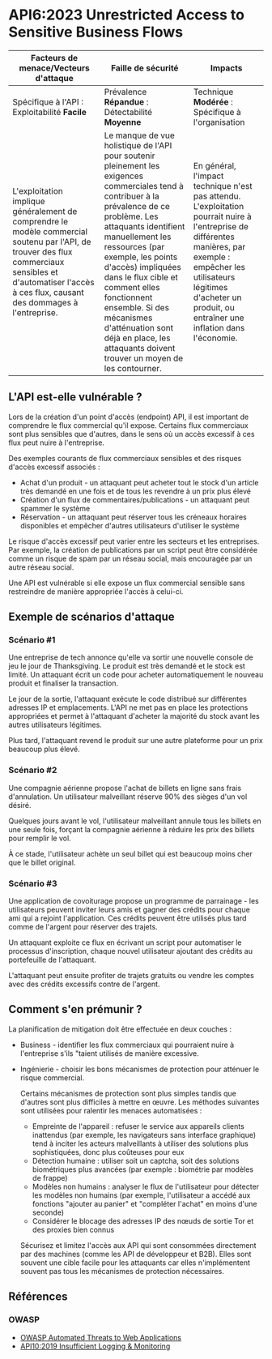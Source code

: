 # API6:2023 Unrestricted Access to Sensitive Business Flows

| Facteurs de menace/Vecteurs d'attaque | Faille de sécurité | Impacts |
| - | - | - |
| Spécifique à l'API : Exploitabilité **Facile** | Prévalence **Répandue** : Détectabilité **Moyenne** | Technique **Modérée** : Spécifique à l'organisation |
| L'exploitation implique généralement de comprendre le modèle commercial soutenu par l'API, de trouver des flux commerciaux sensibles et d'automatiser l'accès à ces flux, causant des dommages à l'entreprise. | Le manque de vue holistique de l'API pour soutenir pleinement les exigences commerciales tend à contribuer à la prévalence de ce problème. Les attaquants identifient manuellement les ressources (par exemple, les points d'accès) impliquées dans le flux cible et comment elles fonctionnent ensemble. Si des mécanismes d'atténuation sont déjà en place, les attaquants doivent trouver un moyen de les contourner. | En général, l'impact technique n'est pas attendu. L'exploitation pourrait nuire à l'entreprise de différentes manières, par exemple : empêcher les utilisateurs légitimes d'acheter un produit, ou entraîner une inflation dans l'économie. |

## L'API est-elle vulnérable ?

Lors de la création d'un point d'accès (endpoint) API, il est important de comprendre le flux commercial qu'il expose. Certains flux commerciaux sont plus sensibles que d'autres, dans le sens où un accès excessif à ces flux peut nuire à l'entreprise.

Des exemples courants de flux commerciaux sensibles et des risques d'accès excessif associés :

* Achat d'un produit - un attaquant peut acheter tout le stock d'un article très demandé en une fois et de tous les revendre à un prix plus élevé
* Création d'un flux de commentaires/publications - un attaquant peut spammer le système
* Réservation - un attaquant peut réserver tous les créneaux horaires disponibles
  et empêcher d'autres utilisateurs d'utiliser le système

Le risque d'accès excessif peut varier entre les secteurs et les entreprises. Par exemple, la création de publications par un script peut être considérée comme un risque de spam par un réseau social, mais encouragée par un autre réseau social.

Une API est vulnérable si elle expose un flux commercial sensible sans restreindre de manière appropriée l'accès à celui-ci.

## Exemple de scénarios d'attaque

### Scénario #1

Une entreprise de tech annonce qu'elle va sortir une nouvelle console de jeu le jour de Thanksgiving. Le produit est très demandé et le stock est limité. Un attaquant écrit un code pour acheter automatiquement le nouveau produit et finaliser la transaction.

Le jour de la sortie, l'attaquant exécute le code distribué sur différentes adresses IP et emplacements. L'API ne met pas en place les protections appropriées et permet à l'attaquant d'acheter la majorité du stock avant les autres utilisateurs légitimes.

Plus tard, l'attaquant revend le produit sur une autre plateforme pour un prix beaucoup plus élevé.

### Scénario #2

Une compagnie aérienne propose l'achat de billets en ligne sans frais d'annulation. Un utilisateur malveillant réserve 90% des sièges d'un vol désiré.

Quelques jours avant le vol, l'utilisateur malveillant annule tous les billets en une seule fois, forçant la compagnie aérienne à réduire les prix des billets pour remplir le vol.

À ce stade, l'utilisateur achète un seul billet qui est beaucoup moins cher que le billet original.

### Scénario #3

Une application de covoiturage propose un programme de parrainage - les utilisateurs peuvent inviter leurs amis et gagner des crédits pour chaque ami qui a rejoint l'application. Ces crédits peuvent être utilisés plus tard comme de l'argent pour réserver des trajets.

Un attaquant exploite ce flux en écrivant un script pour automatiser le processus d'inscription, chaque nouvel utilisateur ajoutant des crédits au portefeuille de l'attaquant.

L'attaquant peut ensuite profiter de trajets gratuits ou vendre les comptes avec des crédits excessifs contre de l'argent.

## Comment s'en prémunir ?

La planification de mitigation doit être effectuée en deux couches :

* Business - identifier les flux commerciaux qui pourraient nuire à l'entreprise s'ils "taient utilisés de manière excessive.
* Ingénierie - choisir les bons mécanismes de protection pour atténuer le risque commercial.

    Certains mécanismes de protection sont plus simples tandis que d'autres sont plus difficiles à mettre en œuvre. Les méthodes suivantes sont utilisées pour ralentir les menaces automatisées :

    * Empreinte de l'appareil : refuser le service aux appareils clients inattendus (par exemple, les navigateurs sans interface graphique) tend à inciter les acteurs malveillants à utiliser des solutions plus sophistiquées, donc plus coûteuses pour eux
    * Détection humaine : utiliser soit un captcha, soit des solutions biométriques plus avancées (par exemple : biométrie par modèles de frappe)
    * Modèles non humains : analyser le flux de l'utilisateur pour détecter les modèles non humains (par exemple, l'utilisateur a accédé aux fonctions "ajouter au panier" et "compléter l'achat" en moins d'une seconde)
    * Considérer le blocage des adresses IP des nœuds de sortie Tor et des proxies bien connus

    Sécurisez et limitez l'accès aux API qui sont consommées directement par des machines (comme les API de développeur et B2B). Elles sont souvent une cible facile pour les attaquants car elles n'implémentent souvent pas tous les mécanismes de protection nécessaires.

## Références 

### OWASP

* [OWASP Automated Threats to Web Applications][1]
* [API10:2019 Insufficient Logging & Monitoring][2]

[1]: https://owasp.org/www-project-automated-threats-to-web-applications/
[2]: https://owasp.org/API-Security/editions/2019/en/0xaa-insufficient-logging-monitoring/

